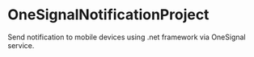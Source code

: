 # OneSignalNotificationProject
 Send notification to mobile devices using .net framework via OneSignal service.
